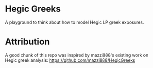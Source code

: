# Hegic Greeks
A playground to think about how to model Hegic LP greek exposures.


# Attribution
A good chunk of this repo was inspired by mazzi888's existing work on Hegic greek analysis: https://github.com/mazzi888/HegicGreeks
